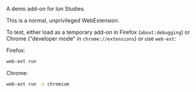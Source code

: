 A demo add-on for Ion Studies.

This is a normal, unprivileged WebExtension.

To test, either load as a temporary add-on in Firefox (`about:debugging`) or Chrome ("developer mode" in `chrome://extensions`) or use `web-ext`:

Firefox:
```bash
web-ext run
```

Chrome:
```bash
web-ext run -t chromium
```